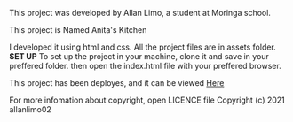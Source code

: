 This project was developed by Allan Limo, a  student at Moringa school.

This project is Named Anita's Kitchen

I developed it using html and css. All the project files are in assets folder.
<b>SET UP</b>
To set up the project in your machine, clone it and save in your preffered folder. then open the index.html file with your preffered browser.

This project has been deployes, and it can be viewed <a href="allanlimo02.github.io/Anitas_kitchen/">Here</a>

For more infomation about copyright, open LICENCE file
Copyright (c) 2021 allanlimo02